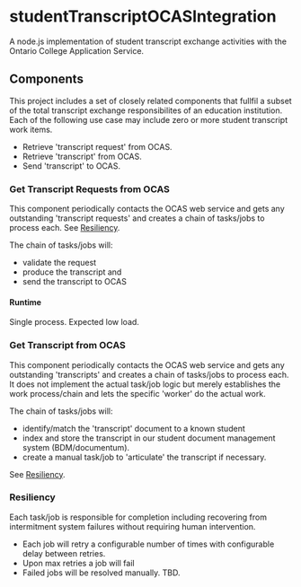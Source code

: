 # studentTranscriptOCASIntegration
A node.js implementation of student transcript exchange activities with the Ontario College Application Service.

## Components
This project includes a set of closely related components that fullfil a subset of the total transcript exchange responsibilites of an education institution.  Each of the following use case may include zero or more student transcript work items.
 - Retrieve 'transcript request' from OCAS. 
 - Retrieve 'transcript' from OCAS.
 - Send 'transcript' to OCAS.
  
### Get Transcript Requests from OCAS
This component periodically contacts the OCAS web service and gets any outstanding 'transcript requests' and creates a chain of tasks/jobs to process each.  See [Resiliency](#Resiliency).

The chain of tasks/jobs will:
  - validate the request
  - produce the transcript and 
  - send the transcript to OCAS  

#### Runtime
Single process.  Expected low load.

### Get Transcript from OCAS
This component periodically contacts the OCAS web service and gets any outstanding 'transcripts' and creates a chain of tasks/jobs to process each. It does not implement the actual task/job logic but merely establishes the work process/chain and lets the specific 'worker' do the actual work.

The chain of tasks/jobs will:
  - identify/match the 'transcript' document to a known student
  - index and store the transcript in our student document management system (BDM/documentum).
  - create a manual task/job to 'articulate' the transcript if necessary.

See [Resiliency](#Resiliency).

### Resiliency
Each task/job is responsible for completion including recovering from intermitment system failures without requiring human intervention. 
- Each job will retry a configurable number of times with configurable delay between retries.
- Upon max retries a job will fail
- Failed jobs will be resolved manually. TBD.
